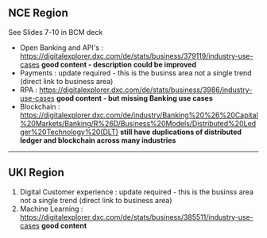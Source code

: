 ## NCE Region
See Slides 7-10 in BCM deck

* Open Banking and API's : https://digitalexplorer.dxc.com/de/stats/business/379119/industry-use-cases **good content - description could be improved**
* Payments : update required - this is the businss area not a single trend (direct link to business area)
* RPA : https://digitalexplorer.dxc.com/de/stats/business/3986/industry-use-cases **good content - but missing Banking use cases**
* Blockchain : https://digitalexplorer.dxc.com/de/industry/Banking%20%26%20Capital%20Markets/Banking/R%26D/Business%20Models/Distributed%20Ledger%20Technology%20(DLT) **still have duplications of distributed ledger and blockchain across many industries**

---

## UKI Region
1) Digital Customer experience : update required - this is the businss area not a single trend (direct link to business area)
2) Machine Learning : https://digitalexplorer.dxc.com/de/stats/business/385511/industry-use-cases **good content**